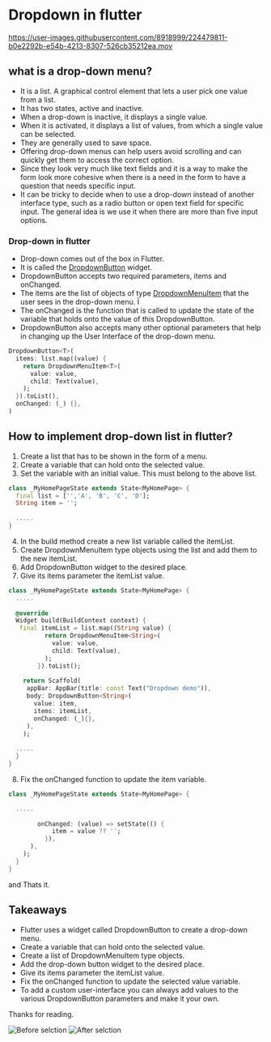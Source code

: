 # Dropdown in flutter
https://user-images.githubusercontent.com/8918999/224479811-b0e2292b-e54b-4213-8307-526cb35212ea.mov
## what is a drop-down menu?
* It is a list. A graphical control element that lets a user pick one value from a list.
* It has two states, active and inactive.
* When a drop-down is inactive, it displays a single value.
* When it is activated, it displays a list of values, from which a single value can be selected.
* They are generally used to save space. 
* Offering drop-down menus can help users avoid scrolling and can quickly get them to access the correct option.
* Since they look very much like text fields and it is a way to make the form look more cohesive when there is a need in the form to have a question that needs specific input.
* It can be tricky to decide when to use a drop-down instead of another interface type, such as a radio button or open text field for specific input. The general idea is we use it when there are more than five input options.

### Drop-down in flutter
* Drop-down comes out of the box in Flutter. 
* It is called the [DropdownButton](https://api.flutter.dev/flutter/material/DropdownButton-class.html) widget.
* DropdownButton accepts two required parameters, items and onChanged.
* The items are the list of objects of type [DropdownMenuItem](https://api.flutter.dev/flutter/material/DropdownMenuItem-class.html) that the user sees in the drop-down menu. Ï
* The onChanged is the function that is called to update the state of the variable that holds onto the value of this DropdownButton.
* DropdownButton also accepts many other optional parameters that help in changing up the User Interface of the drop-down menu.

``` dart 
DropdownButton<T>(
  items: list.map((value) {
    return DropdownMenuItem<T>(
      value: value,
      child: Text(value),
    );
  }).toList(),
  onChanged: (_) {},
)
```

## How to implement drop-down list in flutter?
1. Create a list that has to be shown in the form of a menu.
2. Create a variable that can hold onto the selected value.
3. Set the variable with an initial value. This must belong to the above list.
```dart
class _MyHomePageState extends State<MyHomePage> {
  final list = ['','A', 'B', 'C', 'D'];
  String item = '';
  
  .....
}
```
4. In the build method create a new list variable called the itemList.
5. Create DropdownMenuItem type objects using the list and add them to the new itemList.
6. Add DropdownButton widget to the desired place. 
7. Give its items parameter the itemList value.

```dart
class _MyHomePageState extends State<MyHomePage> {
  .....
  
  @override
  Widget build(BuildContext context) {
   final itemList = list.map((String value) {
          return DropdownMenuItem<String>(
            value: value,
            child: Text(value),
          );
        }).toList();
        
    return Scaffold(
     appBar: AppBar(title: const Text("Dropdown demo")),
     body: DropdownButton<String>(
       value: item,
       items: itemList,
       onChanged: (_){},
     ),
    );
    
  .....
  }
}
```
8. Fix the onChanged function to update the item variable.
```dart
class _MyHomePageState extends State<MyHomePage> {

  .....
  
        onChanged: (value) => setState(() {
            item = value ?? '';
          }),
      ),
    );
  }
}
```
and Thats it.

## Takeaways
* Flutter uses a widget called DropdownButton to create a drop-down menu.
* Create a variable that can hold onto the selected value.
* Create a list of DropdownMenuItem type objects.
* Add the drop-down button widget to the desired place. 
* Give its items parameter the itemList value.
* Fix the onChanged function to update the selected value variable.
* To add a custom user-interface you can always add values to the various DropdownButton parameters and make it your own.


Thanks for reading.

![Before selction](https://user-images.githubusercontent.com/8918999/224479733-6c83028e-b346-4c59-9649-3ef2fbb88c87.png)
![After selction](https://user-images.githubusercontent.com/8918999/224479746-ce48a3ec-4c7c-4340-8c8e-144254b502a0.png)

